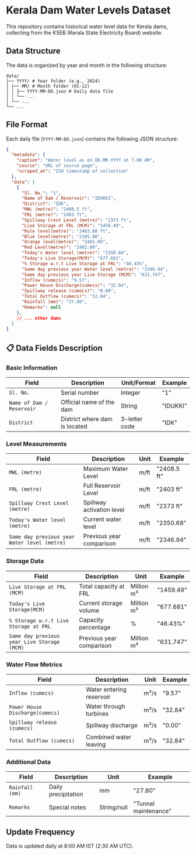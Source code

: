 # Kerala Dam Water Levels Dataset

This repository contains historical water level data for Kerala dams, collecting from the KSEB (Kerala State Electricity Board) website.

## Data Structure

The data is organized by year and month in the following structure:

```
data/
├── YYYY/ # Year folder (e.g., 2024)
│ ├── MM/ # Month folder (01-12)
│ │ ├── YYYY-MM-DD.json # Daily data file
│ │ └── ...
│ └── ...
└── ...
```

## File Format

Each daily file (`YYYY-MM-DD.json`) contains the following JSON structure:

```json
{
  "metadata": {
    "caption": "Water level as on DD.MM.YYYY at 7.00 AM",
    "source": "URL of source page",
    "scraped_at": "ISO timestamp of collection"
  },
  "data": [
    {
      "Sl. No.": "1",
      "Name of Dam / Reservoir": "IDUKKI",
      "District": "IDK",
      "MWL (metre)": "2408.5 ft",
      "FRL (metre)": "2403 ft",
      "Spillway Crest Level (metre)": "2373 ft",
      "Live Storage at FRL (MCM)": "1459.49",
      "Rule level(metre)": "2403.00 ft",
      "Blue level(metre)": "2395.00",
      "Orange level(metre)": "2401.00",
      "Red Level(metre)": "2402.00",
      "Today's Water level (metre)": "2350.68",
      "Today's Live Storage(MCM)": "677.681",
      "% Storage w.r.t Live Storage at FRL": "46.43%",
      "Same day previous year Water level (metre)": "2346.94",
      "Same day previous year Live Storage (MCM)": "631.747",
      "Inflow (cumecs)": "9.57",
      "Power House Discharge(cumecs)": "32.84",
      "Spillway release (cumecs)": "0.00",
      "Total Outflow (cumecs)": "32.84",
      "Rainfall (mm)": "27.80",
      "Remarks": null
    },
    // ... other dams
  ]
}
```

## 📋 Data Fields Description

### Basic Information
| Field | Description | Unit/Format | Example |
|-------|-------------|------------|---------|
| `Sl. No.` | Serial number | Integer | "1" |
| `Name of Dam / Reservoir` | Official name of the dam | String | "IDUKKI" |
| `District` | District where dam is located | 3-letter code | "IDK" |

### Level Measurements
| Field | Description | Unit | Example |
|-------|-------------|------|---------|
| `MWL (metre)` | Maximum Water Level | m/ft | "2408.5 ft" |
| `FRL (metre)` | Full Reservoir Level | m/ft | "2403 ft" |
| `Spillway Crest Level (metre)` | Spillway activation level | m/ft | "2373 ft" |
| `Today's Water level (metre)` | Current water level | m/ft | "2350.68" |
| `Same day previous year Water level (metre)` | Previous year comparison | m/ft | "2346.94" |

### Storage Data
| Field | Description | Unit | Example |
|-------|-------------|------|---------|
| `Live Storage at FRL (MCM)` | Total capacity at FRL | Million m³ | "1459.49" |
| `Today's Live Storage(MCM)` | Current storage volume | Million m³ | "677.681" |
| `% Storage w.r.t Live Storage at FRL` | Capacity percentage | % | "46.43%" |
| `Same day previous year Live Storage (MCM)` | Previous year comparison | Million m³ | "631.747" |

### Water Flow Metrics
| Field | Description | Unit | Example |
|-------|-------------|------|---------|
| `Inflow (cumecs)` | Water entering reservoir | m³/s | "9.57" |
| `Power House Discharge(cumecs)` | Water through turbines | m³/s | "32.84" |
| `Spillway release (cumecs)` | Spillway discharge | m³/s | "0.00" |
| `Total Outflow (cumecs)` | Combined water leaving | m³/s | "32.84" |

### Additional Data
| Field | Description | Unit | Example |
|-------|-------------|------|---------|
| `Rainfall (mm)` | Daily precipitation | mm | "27.80" |
| `Remarks` | Special notes | String/null | "Tunnel maintenance" |

## Update Frequency
Data is updated daily at 8:00 AM IST (2:30 AM UTC).

